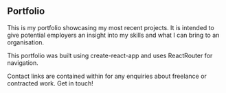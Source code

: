 <h2>Portfolio</h2>

<p> This is my portfolio showcasing my most recent projects. It is intended to give potential employers an insight into my skills and what I can bring to an organisation.<p/>
  
<p>This portfolio was built using create-react-app and uses ReactRouter for navigation.</p>

<p>Contact links are contained within for any enquiries about freelance or contracted work. Get in touch!</p>
